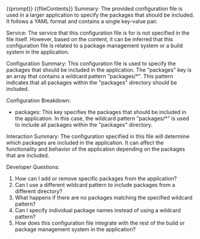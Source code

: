 {{prompt}}
{{fileContents}}
Summary:
The provided configuration file is used in a larger application to specify the packages that should be included. It follows a YAML format and contains a single key-value pair.

Service:
The service that this configuration file is for is not specified in the file itself. However, based on the content, it can be inferred that this configuration file is related to a package management system or a build system in the application.

Configuration Summary:
This configuration file is used to specify the packages that should be included in the application. The "packages" key is an array that contains a wildcard pattern "packages/*". This pattern indicates that all packages within the "packages" directory should be included.

Configuration Breakdown:
- packages: This key specifies the packages that should be included in the application. In this case, the wildcard pattern "packages/*" is used to include all packages within the "packages" directory.

Interaction Summary:
The configuration specified in this file will determine which packages are included in the application. It can affect the functionality and behavior of the application depending on the packages that are included.

Developer Questions:
1. How can I add or remove specific packages from the application?
2. Can I use a different wildcard pattern to include packages from a different directory?
3. What happens if there are no packages matching the specified wildcard pattern?
4. Can I specify individual package names instead of using a wildcard pattern?
5. How does this configuration file integrate with the rest of the build or package management system in the application?